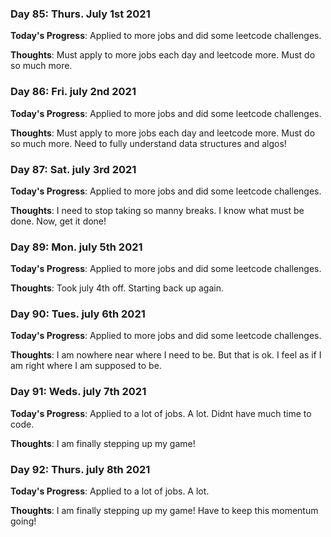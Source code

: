 ### Day 85: Thurs. July 1st 2021

**Today's Progress**: Applied to more jobs and did some leetcode challenges.

**Thoughts**: Must apply to more jobs each day and leetcode more. Must do so much more.

### Day 86: Fri. july 2nd 2021

**Today's Progress**: Applied to more jobs and did some leetcode challenges.

**Thoughts**: Must apply to more jobs each day and leetcode more. Must do so much more. Need to fully understand data structures and algos!

### Day 87: Sat. july 3rd 2021

**Today's Progress**: Applied to more jobs and did some leetcode challenges.

**Thoughts**: I need to stop taking so manny breaks. I know what must be done. Now, get it done!

### Day 89: Mon. july 5th 2021

**Today's Progress**: Applied to more jobs and did some leetcode challenges.

**Thoughts**: Took july 4th off. Starting back up again.

### Day 90: Tues. july 6th 2021

**Today's Progress**: Applied to more jobs and did some leetcode challenges.

**Thoughts**: I am nowhere near where I need to be. But that is ok. I feel as if I am right where I am supposed to be.

### Day 91: Weds. july 7th 2021

**Today's Progress**: Applied to a lot of jobs. A lot. Didnt have much time to code.

**Thoughts**: I am finally stepping up my game!

### Day 92: Thurs. july 8th 2021

**Today's Progress**: Applied to a lot of jobs. A lot. 

**Thoughts**: I am finally stepping up my game! Have to keep this momentum going!